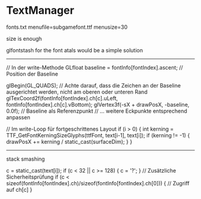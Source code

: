 # TextManager

fonts.txt
menufile=subgamefont.ttf
menusize=30

size is enough

glfontstash for the font atals would be a simple solution

___

// In der write-Methode
GLfloat baseline = fontInfo[fontIndex].ascent; // Position der Baseline

glBegin(GL_QUADS);
// Achte darauf, dass die Zeichen an der Baseline ausgerichtet werden, nicht am oberen oder unteren Rand
glTexCoord2f(fontInfo[fontIndex].ch[c].uLeft, fontInfo[fontIndex].ch[c].vBottom);
glVertex3f(-sX + drawPosX, -baseline, 0.0f); // Baseline als Referenzpunkt
// ... weitere Eckpunkte entsprechend anpassen

// Im write-Loop für fortgeschrittenes Layout
if (i > 0) {
int kerning = TTF_GetFontKerningSizeGlyphs(ttfFont, text[i-1], text[i]);
if (kerning != -1) {
drawPosX += kerning / static_cast<float>(surfaceDim);
}
}
___

stack smashing

c = static_cast<unsigned char>(text[i]);
if (c < 32 || c >= 128) {
c = '?';
}
// Zusätzliche Sicherheitsprüfung
if (c < sizeof(fontInfo[fontIndex].ch)/sizeof(fontInfo[fontIndex].ch[0])) {
// Zugriff auf ch[c]
}